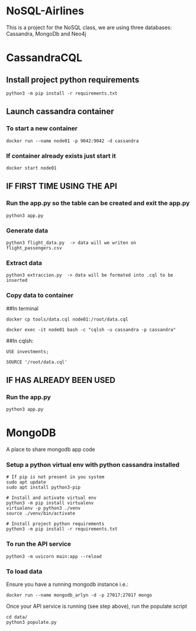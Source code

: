# NoSQL-Airlines
This is a project for the NoSQL class, we are using three databases: Cassandra, MongoDb and Neo4j
# CassandraCQL
## Install project python requirements
```
python3 -m pip install -r requirements.txt
```
## Launch cassandra container
### To start a new container
```
docker run --name node01 -p 9042:9042 -d cassandra
```
### If container already exists just start it
```
docker start node01
```
## IF FIRST TIME USING THE API
### Run the app.py so the table can be created and exit the app.py
```
python3 app.py
```
### Generate data
```
python3 flight_data.py  -> data will we writen on flight_passengers.csv
```
### Extract data
```
python3 extraccion.py  -> data will be formated into .cql to be inserted
```
### Copy data to container
##In terminal
```
docker cp tools/data.cql node01:/root/data.cql
```
```
docker exec -it node01 bash -c "cqlsh -u cassandra -p cassandra"
```
##In cqlsh:
```
USE investments;
```
```
SOURCE '/root/data.cql'

```
## IF HAS ALREADY BEEN USED
### Run the app.py    
```
python3 app.py
```
# MongoDB
A place to share mongodb app code
### Setup a python virtual env with python cassandra installed
```
# If pip is not present in you system
sudo apt update
sudo apt install python3-pip

# Install and activate virtual env
python3 -m pip install virtualenv
virtualenv -p python3 ./venv
source ./venv/bin/activate

# Install project python requirements
python3 -m pip install -r requirements.txt
```
### To run the API service
```
python3 -m uvicorn main:app --reload
```
### To load data
Ensure you have a running mongodb instance
i.e.:
```
docker run --name mongodb_arlyn -d -p 27017:27017 mongo
```
Once your API service is running (see step above), run the populate script
```
cd data/
python3 populate.py
```
